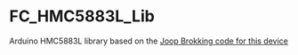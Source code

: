 # FC_HMC5883L_Lib
 Arduino HMC5883L library based on the [Joop Brokking code for this device](https://youtu.be/vPGChdmfKl0)
 
